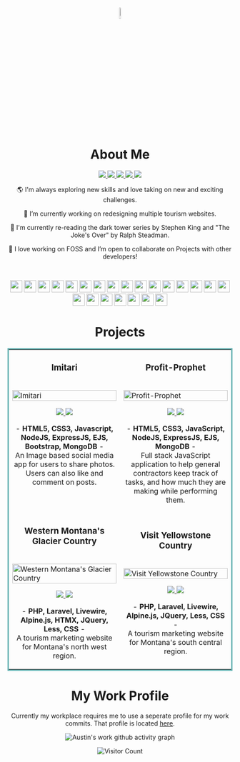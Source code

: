 <div align="center">

<h1><img src = "https://media2.giphy.com/media/QssGEmpkyEOhBCb7e1/giphy.gif?cid=ecf05e47a0n3gi1bfqntqmob8g9aid1oyj2wr3ds3mg700bl&rid=giphy.gif" width = 8%><br> About Me </h1>

<p align="center">
  <a href="https://austincurran.com/" target="_blank">
    <img src="https://img.shields.io/static/v1?label=|&message=Website&color=47494a&style=plastic&logo=react&logo-color=white"/>
  </a>
  <a href="https://www.linkedin.com/in/codingcurran/" target="_blank">
    <img src="https://img.shields.io/static/v1?label=|&message=LinkedIn&color=47494a&style=plastic&logo=linkedin&logo-color=white"/>
  </a>
  <a href="https://twitter.com/codingCurran" target="_blank">
    <img src="https://img.shields.io/static/v1?label=|&message=X&color=47494a&style=plastic&logo=x&logo-color=white"/>
  </a>
  <a href="https://angel.co/u/austin-curran" target="_blank">
      <img src="https://img.shields.io/static/v1?label=|&message=Wellfound&color=47494a&style=plastic&logo=wellfound&logo-color=white"/>
  </a>
  <a href="https://docs.google.com/document/d/1Nw5JLobvYTz59Ediu_9-VPbHeaGYQlwh/edit?usp=sharing&ouid=110615528329373204729&rtpof=true&sd=true" target="_blank">
      <img src="https://img.shields.io/static/v1?label=|&message=Resume&color=47494a&style=plastic&logo=react&logo-color=white"/>
  </a>
</p>
  
 🌎 I'm always exploring new skills and love taking on new and exciting challenges.

 🚧 I’m currently working on redesigning multiple tourism websites.

 📖 I'm currently re-reading the dark tower series by Stephen King and "The Joke's Over" by Ralph Steadman.

 🎏 I love working on FOSS and I’m open to collaborate on Projects with other developers!

 <br>
 
 <p align="center">
    <img height= '27px' src="https://img.shields.io/static/v1?label=|&message=PHP&color=555555&style=plastic&logo=php"/>
    <img height= '27px' src="https://img.shields.io/static/v1?label=|&message=Laravel&color=555555&style=plastic&logo=laravel"/>
   <img height= '27px' src="https://img.shields.io/static/v1?label=|&message=Livewire&color=555555&style=plastic&logo=livewire"/>
   <img height= '27px' src="https://img.shields.io/static/v1?label=|&message=Javascript&color=555555&style=plastic&logo=javascript"/>
   <img height= '27px' src="https://img.shields.io/static/v1?label=|&message=JQuery&color=555555&style=plastic&logo=jquery"/>
   <img height= '27px' src="https://img.shields.io/static/v1?label=|&message=Alpine.JS&color=555555&style=plastic&logo=alpine.js"/>
   <img height= '27px' src="https://img.shields.io/static/v1?label=|&message=HTMX&color=555555&style=plastic&logo=htmx"/>
    <img height= '27px' src="https://img.shields.io/static/v1?label=|&message=HTML5&color=555555&style=plastic&logo=html5"/>
   <img height= '27px' src="https://img.shields.io/static/v1?label=|&message=Less&color=555555&style=plastic&logo=less"/>
    <img height= '27px' src="https://img.shields.io/static/v1?label=|&message=CSS3&color=555555&style=plastic&logo=css3"/>
   <img height= '27px' src="https://img.shields.io/static/v1?label=|&message=Lua&color=555555&style=plastic&logo=lua"/>
    <img height= '27px' src="https://img.shields.io/static/v1?label=|&message=Bash&color=555555&style=plastic&logo=gnubash"/>
    <img height= '27px' src="https://img.shields.io/static/v1?label=|&message=Node.JS&color=555555&style=plastic&logo=node.js"/>
    <img height= '27px' src="https://img.shields.io/static/v1?label=|&message=Express&color=555555&style=plastic&logo=express"/>
    <img height= '27px' src="https://img.shields.io/static/v1?label=|&message=React.JS&color=555555&style=plastic&logo=react"/>    
    <img height= '27px' src="https://img.shields.io/static/v1?label=|&message=Go&color=555555&style=plastic&logo=go"/>
    <img height= '27px' src="https://img.shields.io/static/v1?label=|&message=C Sharp&color=555555&style=plastic&logo=Sharp"/>
   <img height= '27px' src="https://img.shields.io/static/v1?label=|&message=SQL&color=555555&style=plastic&logo=postgresql"/>
   <img height= '27px' src="https://img.shields.io/static/v1?label=|&message=MySQL&color=555555&style=plastic&logo=mysql"/>
    <img height= '27px' src="https://img.shields.io/static/v1?label=|&message=Mongo-DB&color=555555&style=plastic&logo=mongodb"/>
    <img height= '27px' src="https://img.shields.io/static/v1?label=|&message=Git&color=555555&style=plastic&logo=git"/>
   <img height= '27px' src="https://img.shields.io/static/v1?label=|&message=GitHub&color=555555&style=plastic&logo=github"/>
    <img height= '27px' src="https://img.shields.io/static/v1?label=|&message=Docker&color=555555&style=plastic&logo=docker"/>
</p> 

<h1 align="center" style="border-bottom: none;">Projects</h1>

<table bordercolor="#66b2b2">
  <tr>
  <td width="50%" valign="top">
      <h3 align="center">Imitari</h3>
        <br />
        <a target="_blank" href="https://imitari.fly.dev/">
            <img src="https://i.ibb.co/JQ2MybK/imitari-Mock.jpg" width="100%" alt="Imitari"/>
        </a>
        <br />
        <p align="center">
          
  <a href="https://github.com/curranConcepts/imitari" target="_blank">
    <img src="https://img.shields.io/static/v1?label=|&message=REPO&color=23555f&style=plastic&logo=github&logo-color=white"/>
  </a>  
  <a href="https://imitari.fly.dev/" target="_blank">
    <img src="https://img.shields.io/static/v1?label=|&message=WEBSITE&color=cdf998&style=plastic&logo=wordpress&logo-color=white"/>
  </a>
      </p>
        <p align="center"> - <strong>HTML5, CSS3, Javascript, NodeJS, ExpressJS, EJS, Bootstrap, MongoDB </strong> - 
          <br>An Image based social media app for users to share photos. Users can also like and comment on posts.</p>
    </td>
  <td width="50%" valign="top">
      <h3 align="center">Profit-Prophet</h3>
        <br />
        <a target="_blank" href="https://profit-prophet.fly.dev">
            <img src="https://i.ibb.co/r0B8TW5/profit-Mock.jpg" width="100%" alt="Profit-Prophet"/>
        </a>
        <br />
        <p align="center">
          
  <a href="https://github.com/curranConcepts/profit-prophet.git" target="_blank">
    <img src="https://img.shields.io/static/v1?label=|&message=REPO&color=23555f&style=plastic&logo=github&logo-color=white"/>
  </a>  
  <a href="https://profit-prophet.fly.dev" target="_blank">
    <img src="https://img.shields.io/static/v1?label=|&message=WEBSITE&color=cdf998&style=plastic&logo=wordpress&logo-color=white"/>
  </a>
      </p>
        <p align="center"> - <strong>HTML5, CSS3, JavaScript, NodeJS, ExpressJS, EJS, MongoDB </strong> - 
          <br>Full stack JavaScript application to help general contractors keep track of tasks, and how much they are making while performing them.</p>
    </td>
  </tr>
  <tr>
    <td>
       <h3 align="center">Western Montana's Glacier Country</h3>
        <br />
        <a target="_blank" href="https://glaciermt.com">
            <img src="https://i.ibb.co/cT533yy/glaciermt.png" width="100%" alt="Western Montana's Glacier Country"/>
        </a>
        <br />
        <p align="center">
          
  <a href="#" target="_blank">
    <img src="https://img.shields.io/static/v1?label=|&message=PRIVATE REPO&color=23555f&style=plastic&logo=github&logo-color=grey"/>
  </a>  
  <a href="https://glaciermt.com/" target="_blank">
    <img src="https://img.shields.io/static/v1?label=|&message=WEBSITE&color=cdf998&style=plastic&logo=wordpress&logo-color=white"/>
  </a>
      </p>
        <p align="center"> - <strong>PHP, Laravel, Livewire, Alpine.js, HTMX, JQuery, Less, CSS</strong> - 
          <br>A tourism marketing website for Montana's north west region.</p>
    </td>
    <td>
       <h3 align="center">Visit Yellowstone Country</h3>
        <br />
        <a target="_blank" href="https://visityellowstonecountry.com">
            <img src="https://i.ibb.co/D9mqGBR/yellowstonecountry.png" width="100%" alt="Visit Yellowstone Country"/>
        </a>
        <br />
        <p align="center">
          
  <a href="#" target="_blank">
    <img src="https://img.shields.io/static/v1?label=|&message=PRIVATE REPO&color=23555f&style=plastic&logo=github&logo-color=grey"/>
  </a>  
  <a href="https://visityellowstonecountry.com/" target="_blank">
    <img src="https://img.shields.io/static/v1?label=|&message=WEBSITE&color=cdf998&style=plastic&logo=wordpress&logo-color=white"/>
  </a>
      </p>
        <p align="center"> - <strong>PHP, Laravel, Livewire, Alpine.js, JQuery, Less, CSS</strong> - 
          <br>A tourism marketing website for Montana's south central region.</p>
    </td>
  </tr>
</table>

<h1>My Work Profile</h1>

Currently my workplace requires me to use a seperate profile for my work commits. That profile is located <a href="https://github.com/AustinWindfall" target="_blank">here</a>.

![Austin's work github activity graph](https://github-readme-activity-graph.vercel.app/graph?username=AustinWindfall&theme=github-compact&custom_title=Austin's%20Work%20Profile%20Commits&days=60)

![Visitor Count](https://profile-counter.glitch.me/curranConcepts/count.svg)

</div>

